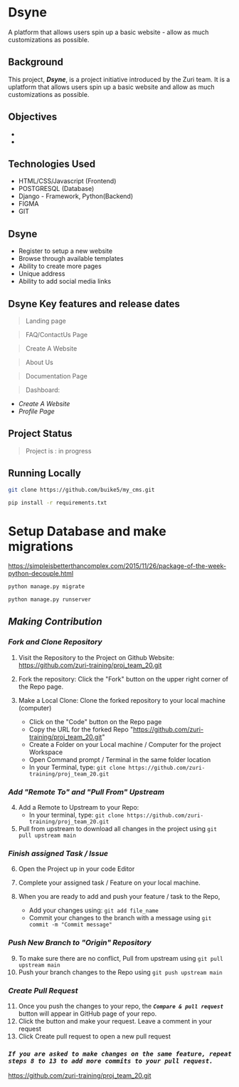 # Dsyne
A platform that allows users spin up a basic website - allow as much customizations as possible.

## Background
This project, ***Dsyne***, is a project initiative introduced by the Zuri team. It is a uplatform that allows users spin up a basic website and allow as much customizations as possible.

## Objectives
- 
-

## Technologies Used
- HTML/CSS/Javascript (Frontend)
- POSTGRESQL (Database)
- Django - Framework, Python(Backend)
- FIGMA
- GIT

## Dsyne
- Register to setup a new website
- Browse through available templates
- Ability to create more pages
- Unique address
- Ability to add social media links


## Dsyne Key features and release dates
> Landing page

> FAQ/ContactUs Page

> Create A Website

> About Us

> Documentation Page


> Dashboard:
- *Create A Website*
- *Profile Page*


## Project Status
> Project is : in progress

## Running Locally

```bash
git clone https://github.com/buike5/my_cms.git
```

```bash
pip install -r requirements.txt
```

# Setup Database and make migrations

<https://simpleisbetterthancomplex.com/2015/11/26/package-of-the-week-python-decouple.html>

```bash
python manage.py migrate
```

```bash
python manage.py runserver
```

## **_Making Contribution_**

### **_Fork and Clone Repository_**

1. Visit the Repository to the Project on Github Website: https://github.com/zuri-training/proj_team_20.git
2. Fork the repository: Click the "Fork" button on the upper right corner of the Repo page.
3. Make a Local Clone: Clone the forked repository to your local machine (computer)

   - Click on the "Code" button on the Repo page
   - Copy the URL for the forked Repo "https://github.com/zuri-training/proj_team_20.git"
   - Create a Folder on your Local machine / Computer for the project Workspace
   - Open Command prompt / Terminal in the same folder location
   - In your Terminal, type:
     `git clone https://github.com/zuri-training/proj_team_20.git`

### **_Add "Remote To" and "Pull From" Upstream_**

4. Add a Remote to Upstream to your Repo:
   - In your terminal, type:
     `git clone https://github.com/zuri-training/proj_team_20.git`
5. Pull from upstream to download all changes in the project using `git pull upstream main`

### **_Finish assigned Task / Issue_**

6. Open the Project up in your code Editor
7. Complete your assigned task / Feature on your local machine.

8. When you are ready to add and push your feature / task to the Repo,
   <!-- - Create a new branch with your feature / task name you are adding e.g "ft-Add new channel". To do this, type:
     `git checkout -b ft-Add new channel` -->
   - Add your changes using:
     `git add file_name `
   - Commit your changes to the branch with a message using
     `git commit -m "Commit message"`

<!-- - _\* Note: if the Feature is a bug fix, use `bug:message` for your branch and commit message_ -->

### **_Push New Branch to "Origin" Repository_**

9. To make sure there are no conflict, Pull from upstream using `git pull upstream main`
10. Push your branch changes to the Repo using
    `git push upstream main`

### **_Create Pull Request_**

11. Once you push the changes to your repo, the **_`Compare & pull request`_** button will appear in GitHub page of your repo.
12. Click the button and make your request. Leave a comment in your request
13. Click Create pull request to open a new pull request

### **_`If you are asked to make changes on the same feature, repeat steps 8 to 13 to add more commits to your pull request.`_**

https://github.com/zuri-training/proj_team_20.git

